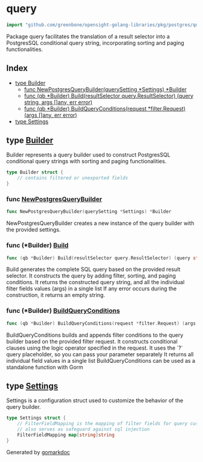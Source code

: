 <!-- gomarkdoc:embed:start -->

<!-- Code generated by gomarkdoc. DO NOT EDIT -->

# query

```go
import "github.com/greenbone/opensight-golang-libraries/pkg/postgres/query"
```

Package query facilitates the translation of a result selector into a PostgresSQL conditional query string, incorporating sorting and paging functionalities.

## Index

- [type Builder](<#Builder>)
  - [func NewPostgresQueryBuilder\(querySetting \*Settings\) \*Builder](<#NewPostgresQueryBuilder>)
  - [func \(qb \*Builder\) Build\(resultSelector query.ResultSelector\) \(query string, args \[\]any, err error\)](<#Builder.Build>)
  - [func \(qb \*Builder\) BuildQueryConditions\(request \*filter.Request\) \(args \[\]any, err error\)](<#Builder.BuildQueryConditions>)
- [type Settings](<#Settings>)


<a name="Builder"></a>
## type [Builder](<https://github.com/greenbone/opensight-golang-libraries/blob/main/pkg/postgres/query/builder.go#L29-L32>)

Builder represents a query builder used to construct PostgresSQL conditional query strings with sorting and paging functionalities.

```go
type Builder struct {
    // contains filtered or unexported fields
}
```

<a name="NewPostgresQueryBuilder"></a>
### func [NewPostgresQueryBuilder](<https://github.com/greenbone/opensight-golang-libraries/blob/main/pkg/postgres/query/builder.go#L35>)

```go
func NewPostgresQueryBuilder(querySetting *Settings) *Builder
```

NewPostgresQueryBuilder creates a new instance of the query builder with the provided settings.

<a name="Builder.Build"></a>
### func \(\*Builder\) [Build](<https://github.com/greenbone/opensight-golang-libraries/blob/main/pkg/postgres/query/builder.go#L145>)

```go
func (qb *Builder) Build(resultSelector query.ResultSelector) (query string, args []any, err error)
```

Build generates the complete SQL query based on the provided result selector. It constructs the query by adding filter, sorting, and paging conditions. It returns the constructed query string, and all the individual filter fields values \(args\) in a single list If any error occurs during the construction, it returns an empty string.

<a name="Builder.BuildQueryConditions"></a>
### func \(\*Builder\) [BuildQueryConditions](<https://github.com/greenbone/opensight-golang-libraries/blob/main/pkg/postgres/query/builder.go#L46>)

```go
func (qb *Builder) BuildQueryConditions(request *filter.Request) (args []any, err error)
```

BuildQueryConditions builds and appends filter conditions to the query builder based on the provided filter request. It constructs conditional clauses using the logic operator specified in the request. It uses the \`?\` query placeholder, so you can pass your parameter separately It returns all individual field values in a single list BuildQueryConditions can be used as a standalone function with Gorm

<a name="Settings"></a>
## type [Settings](<https://github.com/greenbone/opensight-golang-libraries/blob/main/pkg/postgres/query/builder.go#L21-L25>)

Settings is a configuration struct used to customize the behavior of the query builder.

```go
type Settings struct {
    // FilterFieldMapping is the mapping of filter fields for query customization
    // also serves as safeguard against sql injection
    FilterFieldMapping map[string]string
}
```

Generated by [gomarkdoc](<https://github.com/princjef/gomarkdoc>)


<!-- gomarkdoc:embed:end -->